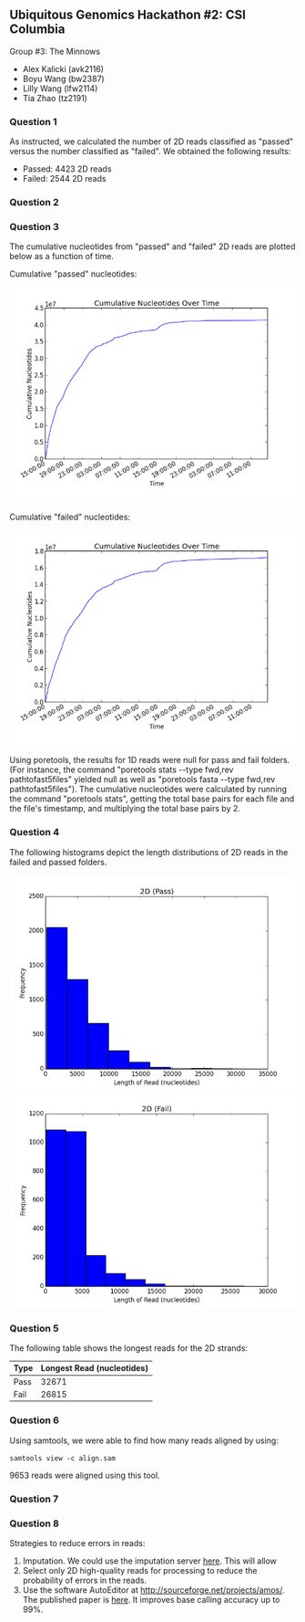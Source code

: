 ## Ubiquitous Genomics Hackathon #2: CSI Columbia

Group #3: The Minnows
 - Alex Kalicki (avk2116)
 - Boyu Wang (bw2387)
 - Lilly Wang (lfw2114)
 - Tia Zhao (tz2191)


### Question 1

As instructed, we calculated the number of 2D reads classified as "passed"
versus the number classified as "failed". We obtained the following results:

 - Passed: 4423 2D reads
 - Failed: 2544 2D reads

### Question 2

### Question 3

The cumulative nucleotides from "passed" and "failed" 2D reads are plotted below
as a function of time.

Cumulative "passed" nucleotides:

![cumulative passed nucleotides](images/q3_2D_pass.png)

Cumulative "failed" nucleotides:

![cumulative failed nucleotides](images/q3_2D_fail.png)

Using poretools, the results for 1D reads were null for pass and fail folders. (For
instance, the command "poretools stats --type fwd,rev pathtofast5files" yielded null as well as
"poretools fasta --type fwd,rev pathtofast5files"). The cumulative nucleotides were calculated
by running the command "poretools stats", getting the total base pairs for each file and the file's
timestamp, and multiplying the total base pairs by 2. 

### Question 4
The following histograms depict the length distributions of 2D reads in
the failed and passed folders.

![cumulative failed nucleotides](images/q4_2D_pass.png)
![cumulative failed nucleotides](images/q4_2D_fail.png)

### Question 5
The following table shows the longest reads for the 2D strands:

| Type       | Longest Read (nucleotides) |
|------------|----------------------------|
| Pass  	 | 32671                      |
| Fail 		 | 26815                      |

### Question 6
Using samtools, we were able to find how many reads aligned by using:
<pre><code>samtools view -c align.sam</code></pre> 
9653 reads were aligned using this tool.

### Question 7

### Question 8

Strategies to reduce errors in reads:
1) Imputation. We could use the imputation server [here](https://imputationserver.sph.umich.edu/index.html).
This will allow 
2) Select only 2D high-quality reads for processing to reduce the probability of errors in the reads. 
3) Use the software AutoEditor at http://sourceforge.net/projects/amos/. The published paper is
[here](http://nar.oxfordjournals.org/content/32/2/562.full). It improves base calling accuracy up to 99%. 
